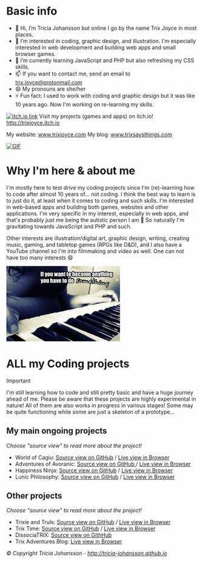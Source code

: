 # Basic info
- 👋 Hi, I’m Tricia Johansson but online I go by the name Trix Joyce in most places.
- 👀 I’m interested in coding, graphic design, and illustration. I'm especially interested in web development and building web apps and small browser games.
- 🌱 I’m currently learning JavaScript and PHP but also refreshing my CSS skills.
- 📫 If you want to contact me, send an email to trix.joyce@protonmail.com
- 😄 My pronouns are she/her
- ⚡ Fun fact: I used to work with coding and graphic design but it was like 10 years ago. Now I'm working on re-learning my skills.

[![itch.io link](https://img.itch.zone/aW1nLzE5MTM5NzAzLnBuZw==/original/3yDe2g.png)](https://trixjoyce.itch.io)
Visit my projects (games and apps) on itch.io! http://trixjoyce.itch.io

My website: www.trixjoyce.com
My blog: www.trixsaysthings.com

[![GIF](https://trixjoyce.com/GitHub/IMG_1134.GIF)](https://raw.githubusercontent.com/tricia-johansson/tricia-johansson/main/IMG_3856.GIF)

# Why I'm here & about me
I'm mostly here to test drive my coding projects since I'm (re)-learning how to code after almost 10 years of... not coding. I think the best way to learn is to just do it, at least when it comes to coding and such skills.
I'm interested in web-based apps and building both games, websites and other applications. I'm very specific in my interest, especially in web apps, and that's probably just me being the autistic person I am 👀
So naturally I'm gravitating towards JavaScript and PHP and such.

Other interests are illustration/digital art, graphic design, writing, creating music, gaming, and tabletop games (RPGs like D&D), and I also have a YouTube channel so I'm into filmmaking and video as well.
One can not have too many interests 😄


![GIF](https://raw.githubusercontent.com/tricia-johansson/tricia-johansson/main/IMG_0698.GIF)

# ALL my Coding projects

> [!IMPORTANT]
> I'm still learning how to code and still pretty basic and have a huge journey ahead of me. Please be aware that these projects are highly experimental in nature!
> All of them are also works in progress in various stages! Some may be quite functioning while some are just a skeleton of a prototype...

## My main ongoing projects
*Choose "source view" to read more about the project!*

- World of Cagiu: [Source view on GitHub](https://github.com/tricia-johansson/World-of-Cagiu) / [Live view in Browser](https://tricia-johansson.github.io/World-of-Cagiu)
- Adventures of Avoranic: [Source view on GitHub ](https://tricia-johansson.github.io/Adventures-of-Avoranic) / [Live view in Browser](https://tricia-johansson.github.io/Adventures-of-Avoranic)
- Happiness Ninja: [Source view on GitHub](https://github.com/tricia-johansson/Happiness-Ninja) / [Live view in Browser](https://tricia-johansson.github.io/Happiness-Ninja)
- Lunic Philosophy: [Source view on GitHub](https://github.com/tricia-johansson/Lunic-Philosophy) / [Live view in Browser](https://tricia-johansson.github.io/Lunic-Philosophy)

## Other projects
*Choose "source view" to read more about the project!*

- Trixie and Truls: [Source view on GitHub](https://github.com/tricia-johansson/Trixie-and-Truls) / [Live view in Browser](https://tricia-johansson.github.io/Trixie-and-Truls)
- Trix Time: [Source view on GitHub](https://github.com/tricia-johansson/Trix-Time) / [Live view in Browser](https://tricia-johansson.github.io/Trix-Time)
- DissociaTRIX: [Source view on GithHub](https://github.com/tricia-johansson/DissociaTRIX)
- Trix Adventures Blog: [Live view in Browser](https://tricia-johansson.github.io/Trix-Adventures/)



*© Copyright Tricia Johansson - http://tricia-johansson.github.io*
